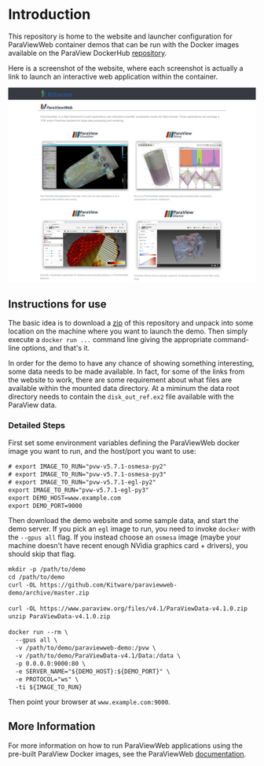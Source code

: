 # Introduction

This repository is home to the website and launcher configuration for ParaViewWeb container demos that can be run with the Docker images available on the ParaView DockerHub [repository](https://hub.docker.com/repository/docker/kitware/paraview).

Here is a screenshot of the website, where each screenshot is actually a link to launch an interactive web application within the container.

![ParaViewWeb Demo](images/ParaViewWebDemo.png)

## Instructions for use

The basic idea is to download a [zip](https://github.com/Kitware/paraviewweb-demo/archive/master.zip) of this repository and unpack into some location on the machine where you want to launch the demo.  Then simply execute a `docker run ...` command line giving the appropriate command-line options, and that's it.

In order for the demo to have any chance of showing something interesting, some data needs to be made available.  In fact, for some of the links from the website to work, there are some requirement about what files are available within the mounted data directory.  At a miminum the data root directory needs to contain the `disk_out_ref.ex2` file available with the ParaView data.

### Detailed Steps

First set some environment variables defining the ParaViewWeb docker image you want to run, and the host/port you want to use:

```
# export IMAGE_TO_RUN="pvw-v5.7.1-osmesa-py2"
# export IMAGE_TO_RUN="pvw-v5.7.1-osmesa-py3"
# export IMAGE_TO_RUN="pvw-v5.7.1-egl-py2"
export IMAGE_TO_RUN="pvw-v5.7.1-egl-py3"
export DEMO_HOST=www.example.com
export DEMO_PORT=9000
```

Then download the demo website and some sample data, and start the demo server.  If you pick an `egl` image to run, you need to invoke `docker` with the `--gpus all` flag.  If you instead choose an `osmesa` image (maybe your machine doesn't have recent enough NVidia graphics card + drivers), you should skip that flag.

```
mkdir -p /path/to/demo
cd /path/to/demo
curl -OL https://github.com/Kitware/paraviewweb-demo/archive/master.zip

curl -OL https://www.paraview.org/files/v4.1/ParaViewData-v4.1.0.zip
unzip ParaViewData-v4.1.0.zip

docker run --rm \
  --gpus all \
  -v /path/to/demo/paraviewweb-demo:/pvw \
  -v /path/to/demo/ParaViewData-v4.1/Data:/data \
  -p 0.0.0.0:9000:80 \
  -e SERVER_NAME="${DEMO_HOST}:${DEMO_PORT}" \
  -e PROTOCOL="ws" \
  -ti ${IMAGE_TO_RUN}
```

Then point your browser at `www.example.com:9000`.

## More Information

For more information on how to run ParaViewWeb applications using the pre-built ParaView Docker images, see the ParaViewWeb [documentation](http://kitware.github.io/paraviewweb/docs).
